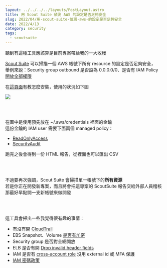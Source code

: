 ```yaml
---
layout: ../../../../layouts/PostLayout.astro
title: 用 Scout Suite 偵測 AWS 的設定是否足夠安全
slug: 2022/04/用-scout-suite-偵測-aws-的設定是否足夠安全
date: 2022/4/13
category: security
tags: 
  - scoutsuite
---
```


  
聽到有這種工具應該算是目前專案帶給我的一大收穫



  
[Scout Suite](https://github.com/nccgroup/ScoutSuite) 可以掃描一個 AWS 帳號下所有 resource 的設定是否足夠安全，<br>
舉例來說：Security group outbound 是否設為 0.0.0.0/0、是否有 IAM Policy [開放全部權限](https://console.aws.amazon.com/iam/home#policies/arn:aws:iam::aws:policy/AdministratorAccess)







  
在[這頁面](https://github.com/nccgroup/ScoutSuite/wiki/Setup)有教怎麼安裝，使用的狀況如下圖



![](/13310971/78389085-22659d00-75b0-11ea-9f22-ea6fcaa6a1cd.gif)



<br><br>



  
在圖中是使用預先放在 ~/.aws/credentials 裡面的金鑰<br>
這份金鑰的 IAM user 需要下面兩個 managed policy：



  
- [ReadOnlyAccess](https://us-east-1.console.aws.amazon.com/iam/home#/policies/arn%3Aaws%3Aiam%3A%3Aaws%3Apolicy%2FReadOnlyAccess)   
- [SecurityAudit](https://us-east-1.console.aws.amazon.com/iam/home#/policies/arn%3Aaws%3Aiam%3A%3Aaws%3Apolicy%2FSecurityAudit) 



  
跑完之後會得到一份 HTML 報告，從裡面也可以匯出 CSV



<br><br>



  
不過要再次強調，Scout Suite 會掃描單一帳號下的**所有資源**<br>
若是你正在開發新專案，而且將會把這專案的 ScoutSuite 報告交給外部人員稽核<br>
那最好早點開一支新帳號來做開發<br>




<br><br>



  




  
這工具會掃出一些我覺得很有趣的事情：



  
- 有沒有開 [CloudTrail](https://aws.amazon.com/tw/cloudtrail/)  
- EBS Snapshot、Volume [是否有加密](https://docs.aws.amazon.com/AWSEC2/latest/UserGuide/EBSEncryption.html)  
- Security group 是否對全網開放  
- ELB 是否有開 [Drop invalid header fields](https://www.trendmicro.com/cloudoneconformity/knowledge-base/aws/ELBv2/drop-invalid-header-fields-enabled.html#)  
- IAM 是否有 [cross-account role](https://docs.aws.amazon.com/IAM/latest/UserGuide/tutorial_cross-account-with-roles.html) 沒用 external id 或 MFA 保護  
- [IAM 密碼政策](https://docs.aws.amazon.com/IAM/latest/UserGuide/id_credentials_passwords_account-policy.html)



  

